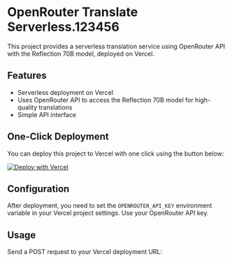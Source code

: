 # OpenRouter Translate Serverless.123456

This project provides a serverless translation service using OpenRouter API with the Reflection 70B model, deployed on Vercel.

## Features

- Serverless deployment on Vercel
- Uses OpenRouter API to access the Reflection 70B model for high-quality translations
- Simple API interface

## One-Click Deployment

You can deploy this project to Vercel with one click using the button below:

[![Deploy with Vercel](https://vercel.com/button)](https://vercel.com/new/clone?repository-url=https%3A%2F%2Fgithub.com%2Fhzc54188%2Fopentranslate4096&env=OPENROUTER_API_KEY&project-name=opentranslate4096&repository-name=opentranslate4096)

## Configuration

After deployment, you need to set the `OPENROUTER_API_KEY` environment variable in your Vercel project settings. Use your OpenRouter API key.

## Usage

Send a POST request to your Vercel deployment URL: